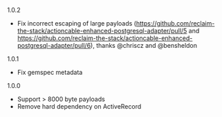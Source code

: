 1.0.2

- Fix incorrect escaping of large payloads (https://github.com/reclaim-the-stack/actioncable-enhanced-postgresql-adapter/pull/5 and https://github.com/reclaim-the-stack/actioncable-enhanced-postgresql-adapter/pull/6), thanks @chriscz and @bensheldon

1.0.1

- Fix gemspec metadata

1.0.0

- Support > 8000 byte payloads
- Remove hard dependency on ActiveRecord
